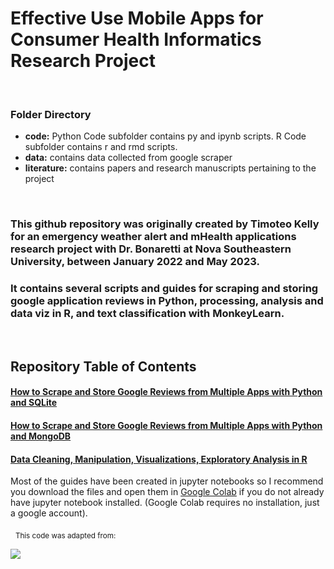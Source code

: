 # Effective Use Mobile Apps for Consumer Health Informatics Research Project
&nbsp;
&nbsp;
&nbsp;
&nbsp;
### Folder Directory
- **code:** Python Code subfolder contains py and ipynb scripts. R Code subfolder contains r and rmd scripts.
- **data:** contains data collected from google scraper
- **literature:** contains papers and research manuscripts pertaining to the project

&nbsp; 
### This github repository was originally created by Timoteo Kelly for an emergency weather alert and mHealth applications research project with Dr. Bonaretti at Nova Southeastern University, between January 2022 and May 2023. 
### It contains several scripts and guides for scraping and storing google application reviews in Python, processing, analysis and data viz in R, and text classification with MonkeyLearn.   
&nbsp; 


## Repository Table of Contents 
#### [How to Scrape and Store Google Reviews from Multiple Apps with Python and SQLite](https://github.com/tkelly1107/Emergency-Warning-App/blob/main/code/Python%20Code/google_scraper_sqlite.ipynb/)
#### [How to Scrape and Store Google Reviews from Multiple Apps with Python and MongoDB](https://github.com/tkelly1107/Emergency-Warning-App/blob/main/code/Python%20Code/google_scraper_mongodb.ipynb/)
#### [Data Cleaning, Manipulation, Visualizations, Exploratory Analysis in R](https://github.com/tkelly1107/Emergency-Warning-App/tree/main/code/R%20Code/)


Most of the guides have been created in jupyter notebooks so I recommend you download the files and open them in [Google Colab](https://colab.research.google.com/) if you do not already have jupyter notebook installed. (Google Colab requires no installation, just a google account).




&nbsp;
<sub>This code was adapted from:</sub> 
&nbsp;
&nbsp;


[![](https://miro.medium.com/max/333/1*mjn1NKEwG5Xw1wTbwMXHrQ@2x.png)](https://python.plainenglish.io/scraping-storing-google-play-app-reviews-with-python-5640c933c476)


